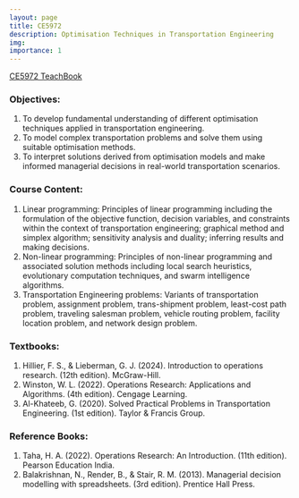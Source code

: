 ```yaml
---
layout: page
title: CE5972
description: Optimisation Techniques in Transportation Engineering
img:
importance: 1
---
```


[CE5972 TeachBook](https://anmpahwa.github.io/CE5972/main/intro.html)

### Objectives:

1. To develop fundamental understanding of different optimisation techniques applied in transportation engineering.
2. To model complex transportation problems and solve them using suitable optimisation methods.
3. To interpret solutions derived from optimisation models and make informed managerial decisions in real-world transportation scenarios.

### Course Content:

1. Linear programming: Principles of linear programming including the formulation of the objective function, decision variables, and constraints within the context of transportation engineering; graphical method and simplex algorithm; sensitivity analysis and duality; inferring results and making decisions.
2. Non-linear programming: Principles of non-linear programming and associated solution methods including local search heuristics, evolutionary computation techniques, and swarm intelligence algorithms.
3. Transportation Engineering problems: Variants of transportation problem, assignment problem, trans-shipment problem, least-cost path problem, traveling salesman problem, vehicle routing problem, facility location problem, and network design problem.

### Textbooks:

1. Hillier, F. S., & Lieberman, G. J. (2024). Introduction to operations research. (12th edition). McGraw-Hill.
2. Winston, W. L. (2022). Operations Research: Applications and Algorithms. (4th edition). Cengage Learning.
3. Al-Khateeb, G. (2020). Solved Practical Problems in Transportation Engineering. (1st edition). Taylor & Francis Group.

### Reference Books:

1. Taha, H. A. (2022). Operations Research: An Introduction. (11th edition). Pearson Education India.
2. Balakrishnan, N., Render, B., & Stair, R. M. (2013). Managerial decision modelling with spreadsheets. (3rd edition). Prentice Hall Press.
